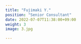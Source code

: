 ```yaml
---
title: "Fujimaki Y."
position: "Senior Consultant"
date: 2022-07-07T11:38:00+09:00
weight: 3
image: 3.jpg

---
```

